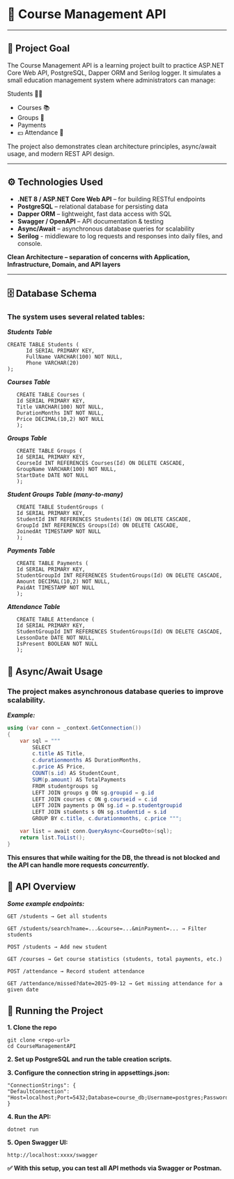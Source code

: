 # 📘 Course Management API

----

## 🎯 Project Goal

The Course Management API is a learning project built to practice ASP.NET Core Web API, PostgreSQL, Dapper ORM and Serilog logger.
It simulates a small education management system where administrators can manage:

Students 👨‍🎓

* Courses 📚
* Groups 🏫
* Payments 
* 💵 Attendance 📅

The project also demonstrates clean architecture principles, async/await usage, and modern REST API design.

----
## ⚙️ Technologies Used

* **.NET 8 / ASP.NET Core Web API** – for building RESTful endpoints 
* **PostgreSQL** – relational database for persisting data 
* **Dapper ORM** – lightweight, fast data access with SQL 
* **Swagger / OpenAPI** – API documentation & testing 
* **Async/Await** – asynchronous database queries for scalability
*  **Serilog** - middleware to log requests and responses into daily files, and console.

**Clean Architecture – separation of concerns with Application, Infrastructure, Domain, and API layers**

----

## 🗄️ Database Schema

### The system uses several related tables:

**_Students Table_**
```postgresql
CREATE TABLE Students (
      Id SERIAL PRIMARY KEY,
      FullName VARCHAR(100) NOT NULL,
      Phone VARCHAR(20)
);
```
**_Courses Table_**

```postgresql
   CREATE TABLE Courses (
   Id SERIAL PRIMARY KEY,
   Title VARCHAR(100) NOT NULL,
   DurationMonths INT NOT NULL,
   Price DECIMAL(10,2) NOT NULL
   );
```
**_Groups Table_**
```postgresql
   CREATE TABLE Groups (
   Id SERIAL PRIMARY KEY,
   CourseId INT REFERENCES Courses(Id) ON DELETE CASCADE,
   GroupName VARCHAR(100) NOT NULL,
   StartDate DATE NOT NULL
   );
```
**_Student Groups Table (many-to-many)_**
```postgresql 
   CREATE TABLE StudentGroups (
   Id SERIAL PRIMARY KEY,
   StudentId INT REFERENCES Students(Id) ON DELETE CASCADE,
   GroupId INT REFERENCES Groups(Id) ON DELETE CASCADE,
   JoinedAt TIMESTAMP NOT NULL
   );
```
**_Payments Table_**
```postgresql
   CREATE TABLE Payments (
   Id SERIAL PRIMARY KEY,
   StudentGroupId INT REFERENCES StudentGroups(Id) ON DELETE CASCADE,
   Amount DECIMAL(10,2) NOT NULL,
   PaidAt TIMESTAMP NOT NULL
   );
```
**_Attendance Table_**
```postgresql
   CREATE TABLE Attendance (
   Id SERIAL PRIMARY KEY,
   StudentGroupId INT REFERENCES StudentGroups(Id) ON DELETE CASCADE,
   LessonDate DATE NOT NULL,
   IsPresent BOOLEAN NOT NULL
   );
```

## 🔄 Async/Await Usage

### The project makes asynchronous database queries to improve scalability.

**_Example:_**

```csharp
using (var conn = _context.GetConnection())
{
    var sql = """
        SELECT
        c.title AS Title,
        c.durationmonths AS DurationMonths,
        c.price AS Price,
        COUNT(s.id) AS StudentCount,
        SUM(p.amount) AS TotalPayments
        FROM studentgroups sg
        LEFT JOIN groups g ON sg.groupid = g.id
        LEFT JOIN courses c ON g.courseid = c.id
        LEFT JOIN payments p ON sg.id = p.studentgroupid
        LEFT JOIN students s ON sg.studentid = s.id
        GROUP BY c.title, c.durationmonths, c.price """;

    var list = await conn.QueryAsync<CourseDto>(sql);
    return list.ToList();
}
```

**This ensures that while waiting for the DB, the thread is not blocked and the API can handle more requests _concurrently_.**

## 📡 API Overview

**_Some example endpoints:_**

```
GET /students → Get all students

GET /students/search?name=...&course=...&minPayment=... → Filter students

POST /students → Add new student

GET /courses → Get course statistics (students, total payments, etc.)

POST /attendance → Record student attendance

GET /attendance/missed?date=2025-09-12 → Get missing attendance for a given date
```

## 🚀 Running the Project

**1. Clone the repo**

```
git clone <repo-url>
cd CourseManagementAPI
```
**2. Set up PostgreSQL and run the table creation scripts.**

**3. Configure the connection string in appsettings.json:**

```
"ConnectionStrings": {
"DefaultConnection": "Host=localhost;Port=5432;Database=course_db;Username=postgres;Password=yourpassword"
}
```
**4. Run the API:**

```
dotnet run
```



**5. Open Swagger UI:**

``` 
http://localhost:xxxx/swagger
```


**✅ With this setup, you can test all API methods via Swagger or Postman.**
